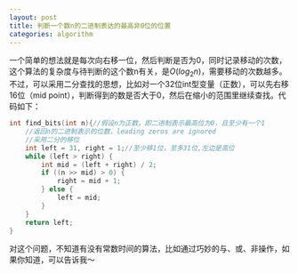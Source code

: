 ```yaml
---
layout: post
title: 判断一个数n的二进制表达的最高非0位的位置
categories: algorithm
---
```

一个简单的想法就是每次向右移一位，然后判断是否为0，同时记录移动的次数，这个算法的复杂度与待判断的这个数n有关，是<span>$O(log_2n)$</span>，需要移动的次数越多。不过，可以采用二分查找的思想，比如对一个32位int型变量（正数），可以先右移16位（mid point），判断得到的数是否大于0，然后在缩小的范围里继续查找。代码如下：

```C++
int find_bits(int n){//假设n为正数，即二进制表示最高位为0，且至少有一个1
	//返回n的二进制表示的位数，leading zeros are ignored
	//采用二分的移位
	int left = 31, right = 1;//至少移1位，至多31位,左边是高位
	while (left > right) {
		int mid = (left + right) / 2;
		if ((n >> mid) > 0) {
			right = mid + 1;
		} else {
			left = mid;
		}
	}
	return left;
}
```

对这个问题，不知道有没有常数时间的算法，比如通过巧妙的与、或、非操作，如果你知道，可以告诉我～
